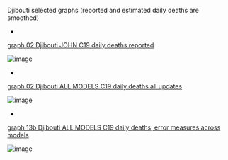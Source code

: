 Djibouti selected graphs (reported and estimated daily deaths are smoothed) 

*

[graph 02 Djibouti JOHN C19 daily deaths reported](https://github.com/pourmalek/CovidLongitudinal/blob/main/output/countries/Djibouti/graph%2002%20Djibouti%20JOHN%20C19%20daily%20deaths%20reported.pdf)

![image](https://github.com/pourmalek/CovidLongitudinal/assets/30849720/3b9da064-5712-48c6-901d-3e0296db2328)

*

[graph 02 Djibouti ALL MODELS C19 daily deaths all updates](https://github.com/pourmalek/CovidLongitudinal/blob/main/output/countries/Djibouti/graph%2002%20Djibouti%20ALL%20MODELS%20C19%20daily%20deaths%20all%20updates.pdf)

![image](https://github.com/pourmalek/CovidLongitudinal/assets/30849720/1b95b98f-2aba-46ac-a5f0-5b85c491391c)

*

[graph 13b Djibouti ALL MODELS C19 daily deaths, error measures across models](https://github.com/pourmalek/CovidLongitudinal/blob/main/output/countries/Djibouti/graph%2013b%20Djibouti%20ALL%20MODELS%20C19%20daily%20deaths%2C%20error%20measures%20across%20models.pdf)

![image](https://github.com/pourmalek/CovidLongitudinal/assets/30849720/cc077359-4a5c-4f54-9b9e-10be3cf541f4)



